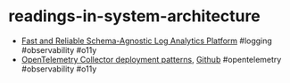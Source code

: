 # readings-in-system-architecture

- [Fast and Reliable Schema-Agnostic Log Analytics Platform](https://eng.uber.com/logging/) 
  #logging #observability #o11y
- [OpenTelemetry Collector deployment patterns](https://kccncna2021.sched.com/event/lV0z), [Github](https://github.com/jpkrohling/opentelemetry-collector-deployment-patterns)
  #opentelemetry #observability #o11y
